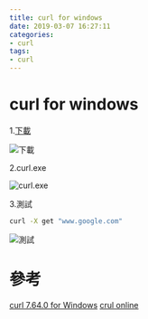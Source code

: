 ```yaml
---
title: curl for windows
date: 2019-03-07 16:27:11
categories:
- curl
tags:
- curl
---
```

# curl for windows

1.[下載](https://curl.haxx.se/windows/)

![下載](https://i.imgur.com/D5lAz3S.png)

2.curl.exe

![curl.exe](https://i.imgur.com/7Wy9H5C.png)

3.測試

```bash
curl -X get "www.google.com"
```

![測試](https://i.imgur.com/ElnCkzf.png)

# 參考
[curl 7.64.0 for Windows](https://curl.haxx.se/windows/)
[crul online](https://onlinecurl.com/)